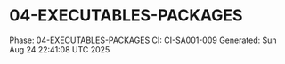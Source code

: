 # 04-EXECUTABLES-PACKAGES
Phase: 04-EXECUTABLES-PACKAGES
CI: CI-SA001-009
Generated: Sun Aug 24 22:41:08 UTC 2025
